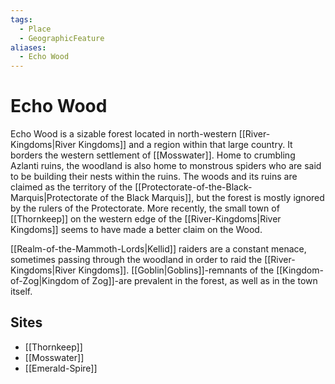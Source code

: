 ```yaml
---
tags:
  - Place
  - GeographicFeature
aliases:
  - Echo Wood
---
```

# Echo Wood
Echo Wood is a sizable forest located in north-western [[River-Kingdoms|River Kingdoms]] and a region within that large country. It borders the western settlement of [[Mosswater]]. Home to crumbling Azlanti ruins, the woodland is also home to monstrous spiders who are said to be building their nests within the ruins. The woods and its ruins are claimed as the territory of the [[Protectorate-of-the-Black-Marquis|Protectorate of the Black Marquis]], but the forest is mostly ignored by the rulers of the Protectorate. More recently, the small town of [[Thornkeep]] on the western edge of the [[River-Kingdoms|River Kingdoms]] seems to have made a better claim on the Wood. 

[[Realm-of-the-Mammoth-Lords|Kellid]] raiders are a constant menace, sometimes passing through the woodland in order to raid the [[River-Kingdoms|River Kingdoms]]. [[Goblin|Goblins]]-remnants of the [[Kingdom-of-Zog|Kingdom of Zog]]-are prevalent in the forest, as well as in the town itself.
## Sites
- [[Thornkeep]]
- [[Mosswater]]
- [[Emerald-Spire]]